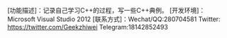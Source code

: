 [功能描述]：记录自己学习C++的过程，写一些C++典例。
[开发环境]：Microsoft Visual Studio 2012
[联系方式]：Wechat/QQ:280704581
           Twitter: https://twitter.com/Geekzhiwei
           Telegram:18142852493
